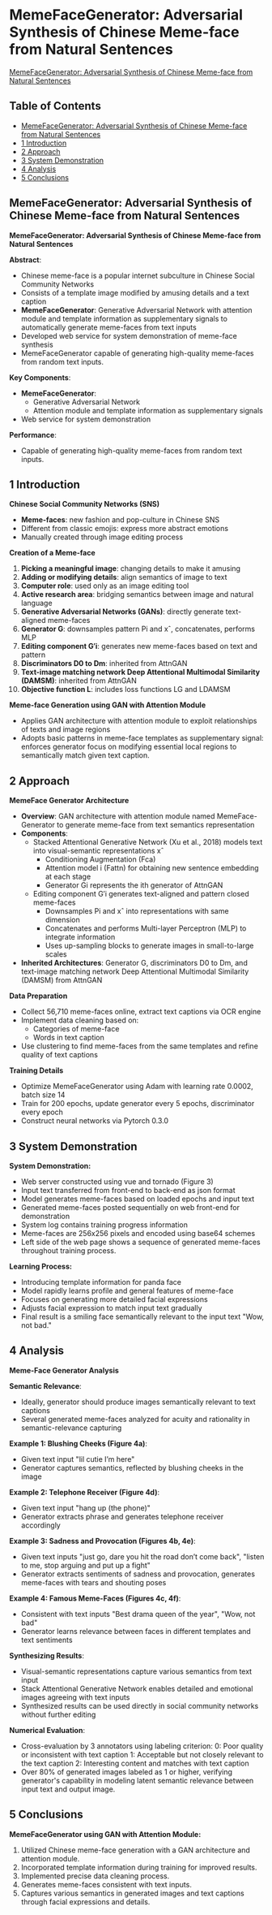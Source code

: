 # MemeFaceGenerator: Adversarial Synthesis of Chinese Meme-face from Natural Sentences

[MemeFaceGenerator: Adversarial Synthesis of Chinese Meme-face from Natural Sentences](https://arxiv.org/abs/1908.05138)

## Table of Contents
- [MemeFaceGenerator: Adversarial Synthesis of Chinese Meme-face from Natural Sentences](#memefacegenerator-adversarial-synthesis-of-chinese-meme-face-from-natural-sentences)
- [1 Introduction](#1-introduction)
- [2 Approach](#2-approach)
- [3 System Demonstration](#3-system-demonstration)
- [4 Analysis](#4-analysis)
- [5 Conclusions](#5-conclusions)

## MemeFaceGenerator: Adversarial Synthesis of Chinese Meme-face from Natural Sentences

**MemeFaceGenerator: Adversarial Synthesis of Chinese Meme-face from Natural Sentences**

**Abstract**:
- Chinese meme-face is a popular internet subculture in Chinese Social Community Networks
- Consists of a template image modified by amusing details and a text caption
- **MemeFaceGenerator**: Generative Adversarial Network with attention module and template information as supplementary signals to automatically generate meme-faces from text inputs
- Developed web service for system demonstration of meme-face synthesis
- MemeFaceGenerator capable of generating high-quality meme-faces from random text inputs.

**Key Components**:
- **MemeFaceGenerator**:
  - Generative Adversarial Network
  - Attention module and template information as supplementary signals
- Web service for system demonstration

**Performance**:
- Capable of generating high-quality meme-faces from random text inputs.


## 1 Introduction

**Chinese Social Community Networks (SNS)**
- **Meme-faces**: new fashion and pop-culture in Chinese SNS
- Different from classic emojis: express more abstract emotions
- Manually created through image editing process

**Creation of a Meme-face**
1. **Picking a meaningful image**: changing details to make it amusing
2. **Adding or modifying details**: align semantics of image to text
3. **Computer role**: used only as an image editing tool
4. **Active research area**: bridging semantics between image and natural language
5. **Generative Adversarial Networks (GANs)**: directly generate text-aligned meme-faces
6. **Generator G**: downsamples pattern Pi and xˆ, concatenates, performs MLP
7. **Editing component G′i**: generates new meme-faces based on text and pattern
8. **Discriminators D0 to Dm**: inherited from AttnGAN
9. **Text-image matching network Deep Attentional Multimodal Similarity (DAMSM)**: inherited from AttnGAN
10. **Objective function L**: includes loss functions LG and LDAMSM

**Meme-face Generation using GAN with Attention Module**
- Applies GAN architecture with attention module to exploit relationships of texts and image regions
- Adopts basic patterns in meme-face templates as supplementary signal: enforces generator focus on modifying essential local regions to semantically match given text caption.


## 2 Approach

**MemeFace Generator Architecture**
- **Overview**: GAN architecture with attention module named MemeFace-Generator to generate meme-face from text semantics representation
- **Components**:
  - Stacked Attentional Generative Network (Xu et al., 2018) models text into visual-semantic representations xˆ
    - Conditioning Augmentation (Fca)
    - Attention model i (Fattn) for obtaining new sentence embedding at each stage
    - Generator Gi represents the ith generator of AttnGAN
  - Editing component G′i generates text-aligned and pattern closed meme-faces
    - Downsamples Pi and xˆ into representations with same dimension
    - Concatenates and performs Multi-layer Perceptron (MLP) to integrate information
    - Uses up-sampling blocks to generate images in small-to-large scales
- **Inherited Architectures**: Generator G, discriminators D0 to Dm, and text-image matching network Deep Attentional Multimodal Similarity (DAMSM) from AttnGAN

**Data Preparation**
- Collect 56,710 meme-faces online, extract text captions via OCR engine
- Implement data cleaning based on:
  - Categories of meme-face
  - Words in text caption
- Use clustering to find meme-faces from the same templates and refine quality of text captions

**Training Details**
- Optimize MemeFaceGenerator using Adam with learning rate 0.0002, batch size 14
- Train for 200 epochs, update generator every 5 epochs, discriminator every epoch
- Construct neural networks via Pytorch 0.3.0


## 3 System Demonstration

**System Demonstration:**
* Web server constructed using vue and tornado (Figure 3)
* Input text transferred from front-end to back-end as json format
* Model generates meme-faces based on loaded epochs and input text
* Generated meme-faces posted sequentially on web front-end for demonstration
* System log contains training progress information
* Meme-faces are 256x256 pixels and encoded using base64 schemes
* Left side of the web page shows a sequence of generated meme-faces throughout training process.

**Learning Process:**
* Introducing template information for panda face
* Model rapidly learns profile and general features of meme-face
* Focuses on generating more detailed facial expressions
* Adjusts facial expression to match input text gradually
* Final result is a smiling face semantically relevant to the input text "Wow, not bad."


## 4 Analysis

**Meme-Face Generator Analysis**

**Semantic Relevance**:
- Ideally, generator should produce images semantically relevant to text captions
- Several generated meme-faces analyzed for acuity and rationality in semantic-relevance capturing

**Example 1: Blushing Cheeks (Figure 4a)**:
- Given text input "lil cutie I’m here"
- Generator captures semantics, reflected by blushing cheeks in the image

**Example 2: Telephone Receiver (Figure 4d)**:
- Given text input "hang up (the phone)"
- Generator extracts phrase and generates telephone receiver accordingly

**Example 3: Sadness and Provocation (Figures 4b, 4e)**:
- Given text inputs "just go, dare you hit the road don’t come back", "listen to me, stop arguing and put up a fight"
- Generator extracts sentiments of sadness and provocation, generates meme-faces with tears and shouting poses

**Example 4: Famous Meme-Faces (Figures 4c, 4f)**:
- Consistent with text inputs "Best drama queen of the year", "Wow, not bad"
- Generator learns relevance between faces in different templates and text sentiments

**Synthesizing Results**:
- Visual-semantic representations capture various semantics from text input
- Stack Attentional Generative Network enables detailed and emotional images agreeing with text inputs
- Synthesized results can be used directly in social community networks without further editing

**Numerical Evaluation**:
- Cross-evaluation by 3 annotators using labeling criterion:
  0: Poor quality or inconsistent with text caption
  1: Acceptable but not closely relevant to the text caption
  2: Interesting content and matches with text caption
- Over 80% of generated images labeled as 1 or higher, verifying generator's capability in modeling latent semantic relevance between input text and output image.


## 5 Conclusions

**MemeFaceGenerator using GAN with Attention Module:**

1. Utilized Chinese meme-face generation with a GAN architecture and attention module.
2. Incorporated template information during training for improved results.
3. Implemented precise data cleaning process.
4. Generates meme-faces consistent with text inputs.
5. Captures various semantics in generated images and text captions through facial expressions and details.

